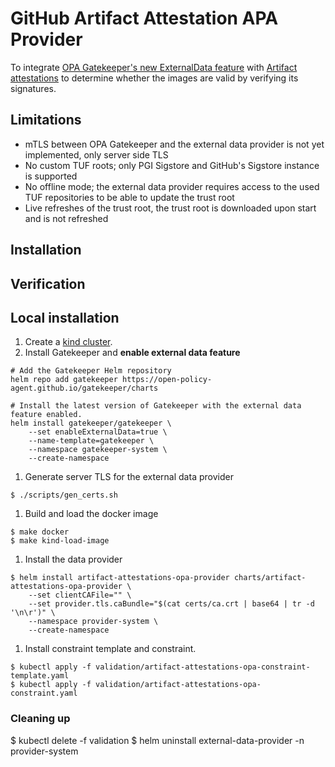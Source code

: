 # GitHub Artifact Attestation APA Provider
To integrate [OPA Gatekeeper's new ExternalData
feature](https://open-policy-agent.github.io/gatekeeper/website/docs/externaldata)
with [Artifact attestations](https://github.com/actions/attest) to determine whether
the images are valid by verifying its signatures.

## Limitations

* mTLS between OPA Gatekeeper and the external data provider is not
  yet implemented, only server side TLS
* No custom TUF roots; only PGI Sigstore and GitHub's Sigstore
  instance is supported
* No offline mode; the external data provider requires access to the
  used TUF repositories to be able to update the trust root
* Live refreshes of the trust root, the trust root is downloaded upon
  start and is not refreshed

## Installation


## Verification

## Local installation

1. Create a [kind
   cluster](https://kind.sigs.k8s.io/docs/user/quick-start/).
1. Install Gatekeeper and **enable external data feature**

```
# Add the Gatekeeper Helm repository
helm repo add gatekeeper https://open-policy-agent.github.io/gatekeeper/charts

# Install the latest version of Gatekeeper with the external data feature enabled.
helm install gatekeeper/gatekeeper \
    --set enableExternalData=true \
    --name-template=gatekeeper \
    --namespace gatekeeper-system \
    --create-namespace
```

1. Generate server TLS for the external data provider

```
$ ./scripts/gen_certs.sh
```

1. Build and load the docker image

```
$ make docker
$ make kind-load-image
```

1. Install the data provider

```
$ helm install artifact-attestations-opa-provider charts/artifact-attestations-opa-provider \
    --set clientCAFile="" \
    --set provider.tls.caBundle="$(cat certs/ca.crt | base64 | tr -d '\n\r')" \
    --namespace provider-system \
    --create-namespace
```

1. Install constraint template and constraint.

```
$ kubectl apply -f validation/artifact-attestations-opa-constraint-template.yaml
$ kubectl apply -f validation/artifact-attestations-opa-constraint.yaml
```

### Cleaning up

$ kubectl delete -f validation
$ helm uninstall external-data-provider -n provider-system
